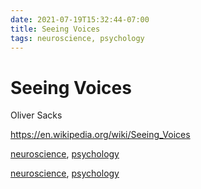 ```yaml
---
date: 2021-07-19T15:32:44-07:00
title: Seeing Voices
tags: neuroscience, psychology
---
```


# Seeing Voices

Oliver Sacks

https://en.wikipedia.org/wiki/Seeing_Voices

<!-- TAGS:START -->
[neuroscience](./neuroscience), [psychology](./psychology)
<!-- TAGS:END -->


<!-- TAGS:START -->
[neuroscience](./neuroscience), [psychology](./psychology)
<!-- TAGS:END -->
